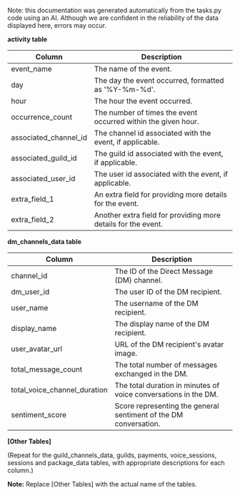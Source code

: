 Note: this documentation was generated automatically from the tasks.py code using an AI. Although we are confident in the reliability of the data displayed here, errors may occur.


**activity table**

|Column|Description|
|---|---|
|event_name|The name of the event.|
|day|The day the event occurred, formatted as '%Y-%m-%d'.|
|hour|The hour the event occurred.|
|occurrence_count|The number of times the event occurred within the given hour.|
|associated_channel_id|The channel id associated with the event, if applicable.|
|associated_guild_id|The guild id associated with the event, if applicable.|
|associated_user_id|The user id associated with the event, if applicable.|
|extra_field_1|An extra field for providing more details for the event.|
|extra_field_2|Another extra field for providing more details for the event.|

**dm_channels_data table**

|Column|Description|
|---|---|
|channel_id|The ID of the Direct Message (DM) channel.|
|dm_user_id|The user ID of the DM recipient.|
|user_name|The username of the DM recipient.|
|display_name|The display name of the DM recipient.|
|user_avatar_url|URL of the DM recipient's avatar image.|
|total_message_count|The total number of messages exchanged in the DM.|
|total_voice_channel_duration|The total duration in minutes of voice conversations in the DM.|
|sentiment_score|Score representing the general sentiment of the DM conversation.|

**[Other Tables]**

(Repeat for the guild_channels_data, guilds, payments, voice_sessions, sessions and package_data tables, with appropriate descriptions for each column.)

**Note:** Replace [Other Tables] with the actual name of the tables.